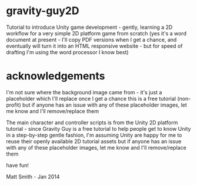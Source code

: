 gravity-guy2D
=============

Tutorial to introduce Unity game development - gently, learning a 2D workflow for a very simple 2D platform game from scratch
(yes it's a word document at present - I'll copy PDF versions when I get a chance, and eventually will turn it into an HTML responsive website - but for speed of drafting I'm using the word processor I know best)

acknowledgements
================
I'm not sure where the background image came from - it's just a placeholder which I'll replace once I get a chance
this is a free tutorial (non-profit)
but if anyone has an issue with any of these placeholder images, let me know and I'll remove/replace them

The main character and controller scripts is from the Unity 2D platform tutorial - since Gravity Guy is a free tutorial to help people get to know Unity in a step-by-step gentle fashion, I'm assuming Unity are happy for me to reuse their openly available 2D tutorial assets
but if anyone has an issue with any of these placeholder images, let me know and I'll remove/replace them

have fun!

Matt Smith - Jan 2014